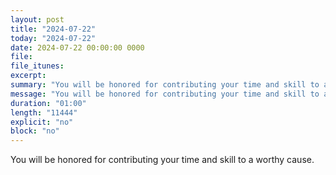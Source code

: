 ```yaml
---
layout: post
title: "2024-07-22"
today: "2024-07-22"
date: 2024-07-22 00:00:00 0000
file:
file_itunes:
excerpt:
summary: "You will be honored for contributing your time and skill to a worthy cause."
message: "You will be honored for contributing your time and skill to a worthy cause."
duration: "01:00"
length: "11444"
explicit: "no"
block: "no"
---
```

You will be honored for contributing your time and skill to a worthy cause.

